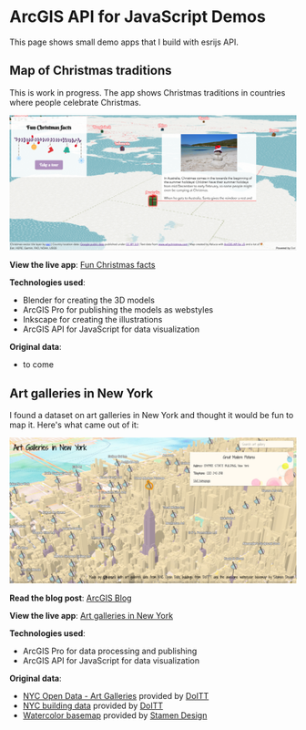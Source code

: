 # ArcGIS API for JavaScript Demos

This page shows small demo apps that I build with esrijs API.

## Map of Christmas traditions

This is work in progress. The app shows Christmas traditions in countries where people celebrate Christmas.

![screenshot](./christmas-map/img/screenshot.png)

**View the live app**: [Fun Christmas facts](./christmas-map/index.html)

**Technologies used**:
- Blender for creating the 3D models
- ArcGIS Pro for publishing the models as webstyles
- Inkscape for creating the illustrations
- ArcGIS API for JavaScript for data visualization

**Original data**:
- to come

## Art galleries in New York

I found a dataset on art galleries in New York and thought it would be fun to map it. Here's what came out of it:

![screenshot](./art-galleries-nyc/img/screenshot.png)

**Read the blog post**: [ArcGIS Blog](https://blogs.esri.com/esri/arcgis/2017/09/05/mapping-art-in-3d/)

**View the live app**: [Art galleries in New York](./art-galleries-nyc/index.html)

**Technologies used**:
- ArcGIS Pro for data processing and publishing
- ArcGIS API for JavaScript for data visualization

**Original data**:
- [NYC Open Data - Art Galleries](https://data.cityofnewyork.us/Recreation/New-York-City-Art-Galleries/tgyc-r5jh/data) provided by [DoITT](http://www1.nyc.gov/site/doitt/index.page)
- [NYC building data](http://www1.nyc.gov/site/doitt/initiatives/3d-building.page) provided by [DoITT](http://www1.nyc.gov/site/doitt/index.page)
- [Watercolor basemap](http://maps.stamen.com/#watercolor/) provided by [Stamen Design](http://stamen.com/)